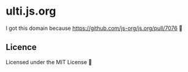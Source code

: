# ulti.js.org

I got this domain because https://github.com/js-org/js.org/pull/7076 👀

## Licence

Licensed under the MIT License 📄
